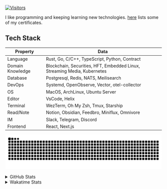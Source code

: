 <!-- markdownlint-disable MD041 MD010 MD033 -->
[![Visitors](https://api.visitorbadge.io/api/daily?path=Akagi201%2FAkagi201&label=Visitors%20Today&countColor=%2337d67a)](https://visitorbadge.io/status?path=Akagi201%2FAkagi201)

I like programming and keeping learning new technologies. [here](https://github.com/Akagi201/blockchain) lists some of my certificates.

## Tech Stack

| Property         	| Data                                                                               	|
|------------------	|------------------------------------------------------------------------------------	|
| Language         	| Rust, Go, C/C++, TypeScript, Python, Contract                                       |
| Domain Knowledge 	| Blockchain, Securities, HFT, Embedded Linux, Streaming Media, Kubernetes            |
| Database         	| Postgresql, Redis, NATS, Meilisearch                                                   |
| DevOps            | Systemd, OpenObserve, Vector, otel-collector                                        |
| OS               	| MacOS, ArchLinux, Ubuntu Server                                                     |
| Editor           	| VsCode, Helix                                                                       |
| Terminal          | WezTerm, Oh My Zsh, Tmux, Starship                                                  |
| Read/Note         | Notion, Obsidian, Feedbro, Miniflux, Omnivore                                       |
| IM               	| Slack, Telegram, Discord                                                            |
| Frontend          | React, Next.js                                                                      |

[![github contribution grid snake animation](https://raw.githubusercontent.com/Akagi201/Akagi201/output/github-contribution-grid-snake.svg#gh-light-mode-only)](https://github.com/Akagi201)

<details>
<summary>GitHub Stats</summary>
  <a href="https://github.com/Akagi201"><img alt="Profile Detail" src="https://raw.githubusercontent.com/Akagi201/Akagi201/master/profile-summary-card-output/dracula/0-profile-details.svg" /></a>
  <a href="https://github.com/Akagi201"><img alt="Github Stats" src="https://raw.githubusercontent.com/Akagi201/Akagi201/master/profile-summary-card-output/dracula/3-stats.svg" /></a>
  <a href="https://github.com/Akagi201"><img alt="Lang By Commits" src="https://raw.githubusercontent.com/Akagi201/Akagi201/master/profile-summary-card-output/dracula/2-most-commit-language.svg" /></a>
</details>

<details>
<summary>Wakatime Stats</summary>
<br>

<!--START_SECTION:waka-->

```txt
From: 20 July 2024 - To: 27 July 2024

Total Time: 35 hrs 42 mins

Other        29 hrs 12 mins  ████████████████████▒░░░░   81.79 %
Go           2 hrs 16 mins   █▓░░░░░░░░░░░░░░░░░░░░░░░   06.38 %
sh           1 hr 56 mins    █▒░░░░░░░░░░░░░░░░░░░░░░░   05.46 %
YAML         41 mins         ▒░░░░░░░░░░░░░░░░░░░░░░░░   01.94 %
Bash         31 mins         ▒░░░░░░░░░░░░░░░░░░░░░░░░   01.47 %
INI          24 mins         ▒░░░░░░░░░░░░░░░░░░░░░░░░   01.14 %
Rust         22 mins         ▒░░░░░░░░░░░░░░░░░░░░░░░░   01.04 %
Markdown     10 mins         ░░░░░░░░░░░░░░░░░░░░░░░░░   00.47 %
SSH Config   3 mins          ░░░░░░░░░░░░░░░░░░░░░░░░░   00.14 %
Makefile     1 min           ░░░░░░░░░░░░░░░░░░░░░░░░░   00.07 %
```

<!--END_SECTION:waka-->

</details>

